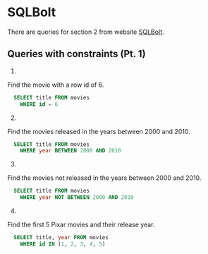 # SQLBolt
There are queries for section 2 from website [SQLBolt](https://sqlbolt.com/lesson/select_queries_with_constraints).

## Queries with constraints (Pt. 1)

1. 
Find the movie with a row id of 6.
```sql
  SELECT title FROM movies
    WHERE id = 6
```
2. 
Find the movies released in the years between 2000 and 2010.
```sql
  SELECT title FROM movies
    WHERE year BETWEEN 2000 AND 2010 
```
3. 
Find the movies not released in the years between 2000 and 2010.
```sql
  SELECT title FROM movies
    WHERE year NOT BETWEEN 2000 AND 2010 
```
4. 
Find the first 5 Pixar movies and their release year.
```sql
  SELECT title, year FROM movies
    WHERE id IN (1, 2, 3, 4, 5)
```